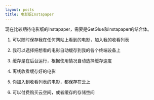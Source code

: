 ```yaml
---
layout: posts
title: 电影版Instapaper
---
```


现在比较期待电影版的Instapaper，需要是GetGlue和Instapaper的结合体。

1. 可以随时保存我在任何网站上看到的电影，加入我的收看列表

2. 我可以选择把想看的电影自动缓存到我的各个终端设备上

3. 缓存是在后台运行，根据使用情况自动选择缓存速度

4. 离线收看缓存好的电影

5. 你加入到收看列表的电影，都保存在云上

6. 可以付费购买云空间，或者缓存的存储空间